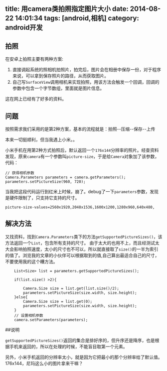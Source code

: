 title: 用camera类拍照指定图片大小
date: 2014-08-22 14:01:34
tags: [android,相机]
category: android开发
---
## 拍照
在安卓上拍照主要有两种方案:

1.  直接调起系统的照相机拍照片，拍完后，图片会在相册中保存一份，对于程序来说，可以拿到保存照片的路径，从而获取图片。
2.  自己写`SurfaceView`调用相机来实现拍照，用该方法会触发一个回调，回调的参数中包含一个字节数组，里面就是图片信息。

这在网上已经有了好多的资料。


## 问题
按照需求我们采用的是第2种方案，基本的流程就是：拍照--压缩--保存--上传

本来一切挺顺利，但当我遇上小米。。


小米手机在用第2种方式拍照后，默认返回一个`176x144`分辨率的照片。经查资料发现，原来`camera`有一个参数叫`picture-size`，于是给`Camera`对象加了该参数，代码：

```
// 获得相机参数
Camera.Parameters parameters = camera.getParameters();
parameters.setPictureSize(960, 720);
```
当我把这段代码运行到红米上时候，崩了。debug了一下`parameters`参数，发现是硬件限制了，只支持它支持的尺寸。

    picture-size-values=2560x1920,2048x1536,1600x1200,1280x960,640x480,
## 解决方法
又找资料，找到`Camera.Parameters`类下的方法`getSupportedPictureSizes()`，该方法返回一个`List`，包含所有支持的尺寸。
由于太大的也用不上，而且经测试太大会影响拍照速度，太小的尺寸也不可以，所以就直接取了`size()`的一半为索引的值了。浏览我的文章的小伙伴可以根据取到的值,自己算出最适合自己的尺寸，不要使用我的这个糟方法。

```
	List<Size> list = parameters.getSupportedPictureSizes();
	
	if(list.size() >2){
		
		Camera.Size size = list.get(list.size()/2);
		parameters.setPictureSize(size.width, size.height);
	}else{
		Camera.Size size = list.get(0);
		parameters.setPictureSize(size.width, size.height);
	}
	// 设置相机参数
	camera.setParameters(parameters);
```

##说明

`getSupportedPictureSizes()`返回的集合是排好序的，但升序还是降序，也是根据手机来返回的，所以在处理的时候，不能盲目取第一个元素。

另外，小米手机返回的分辨率太小，就是因为它把最小的那个分辨率给了默认值。176x144，尼玛这么小的图片拿来干嘛？

